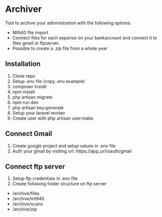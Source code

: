 # Archiver

Tool to archive your administration with the following options:

- Mt940 file import
- Connect files for each expense on your bankaccount and connect it to files gmail or ftpserver.
- Possible to create a .zip file from a whole year

## Installation

1. Clone repo
2. Setup .env file (copy .env.example)
3. composer install
4. npm install
5. php artisan migrate
6. npm run dev
7. php artisan key:generate
8. Setup your laravel worker
9. Create user with php artisan user:make

## Connect Gmail
1. Create google project and setup values in .env file
2. Auth your gmail by visiting url: https://app_url/oauth/gmail

## Connect ftp server
1. Setup ftp credentials in .env file
2. Create following folder structure on ftp server
- /archive/files
- /archive/mt940
- /archive/scans
- /archive/zip

